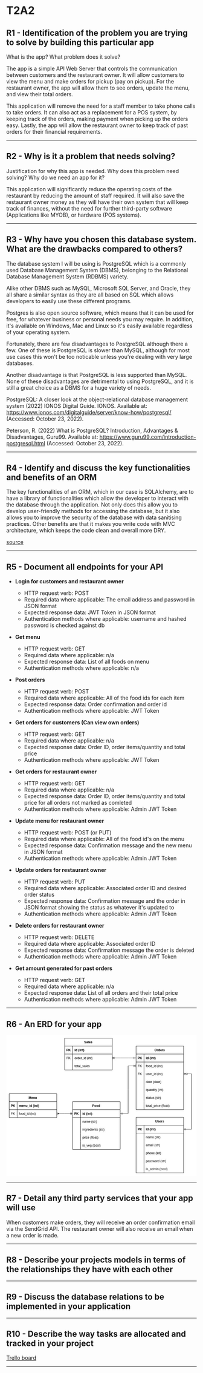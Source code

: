 # T2A2

## R1 - Identification of the problem you are trying to solve by building this particular app

What is the app? What problem does it solve?

The app is a simple API Web Server that controls the communication between customers and the restaurant owner. It will allow customers to view the menu and make orders for pickup (pay on pickup). For the restaurant owner, the app will allow them to see orders, update the menu, and view their total orders.

This application will remove the need for a staff member to take phone calls to take orders. It can also act as a replacement for a POS system, by keeping track of the orders, making payment when picking up the orders easy. Lastly, the app will allow the restaurant owner to keep track of past orders for their financial requirements.

---

## R2 - Why is it a problem that needs solving?

Justification for why this app is needed. Why does this problem need solving? Why do we need an app for it?

This application will significantly reduce the operating costs of the restaurant by reducing the amount of staff required. It will also save the restaurant owner money as they will have their own system that will keep track of finances, without the need for further third-party software (Applications like MYOB), or hardware (POS systems).

---

## R3 - Why have you chosen this database system. What are the drawbacks compared to others?

The database system I will be using is PostgreSQL which is a commonly used Database Management System (DBMS), belonging to the Relational Database Management System (RDBMS) variety.

Alike other DBMS such as MySQL, Microsoft SQL Server, and Oracle, they all share a similar syntax as they are all based on SQL which allows developers to easily use these different programs.

Postgres is also open source software, which means that it can be used for free, for whatever business or personal needs you may require. In addition, it's available on Windows, Mac and Linux so it's easily available regardless of your operating system.

Fortunately, there are few disadvantages to PostgreSQL although there a few. One of these is PostgreSQL is slower than MySQL, although for most use cases this won't be too noticable unless you're dealing with very large databases.

Another disadvantage is that PostgreSQL is less supported than MySQL. None of these disadvantages are detrimental to using PostgreSQL, and it is still a great choice as a DBMS for a huge variety of needs.

PostgreSQL: A closer look at the object-relational database management system (2022) IONOS Digital Guide. IONOS. Available at: <https://www.ionos.com/digitalguide/server/know-how/postgresql/> (Accessed: October 23, 2022).

Peterson, R. (2022) What is PostgreSQL? Introduction, Advantages & Disadvantages, Guru99. Available at: <https://www.guru99.com/introduction-postgresql.html> (Accessed: October 23, 2022).

---

## R4 - Identify and discuss the key functionalities and benefits of an ORM

The key functionalities of an ORM, which in our case is SQLAlchemy, are to have a library of functionalities which allow the developer to interact with the database through the application. Not only does this allow you to develop user-friendly methods for accessing the database, but it also allows you to improve the security of the database with data sanitising practices. Other benefits are that it makes you write code with MVC architecture, which keeps the code clean and overall more DRY.

[source](https://stackoverflow.com/questions/1279613/what-is-an-orm-how-does-it-work-and-how-should-i-use-one)

---

## R5 - Document all endpoints for your API

* **Login for customers and restaurant owner**
  * HTTP request verb: POST
  * Required data where applicable: The email address and password in JSON format
  * Expected response data: JWT Token in JSON format
  * Authentication methods where applicable: username and hashed password is checked against db

* **Get menu**
  * HTTP request verb: GET
  * Required data where applicable: n/a
  * Expected response data: List of all foods on menu
  * Authentication methods where applicable: n/a

* **Post orders**
  * HTTP request verb: POST
  * Required data where applicable: All of the food ids for each item
  * Expected response data: Order confirmation and order id
  * Authentication methods where applicable: JWT Token

* **Get orders for customers (Can view own orders)**
  * HTTP request verb: GET
  * Required data where applicable: n/a
  * Expected response data: Order ID, order items/quantity and total price
  * Authentication methods where applicable: JWT Token

* **Get orders for restaurant owner**
  * HTTP request verb: GET
  * Required data where applicable: n/a
  * Expected response data: Order ID, order items/quantity and total price for all orders not marked as comleted
  * Authentication methods where applicable: Admin JWT Token

* **Update menu for restaurant owner**
  * HTTP request verb: POST (or PUT)
  * Required data where applicable: All of the food id's on the menu
  * Expected response data: Confirmation message and the new menu in JSON format
  * Authentication methods where applicable: Admin JWT Token

* **Update orders for restaurant owner**
  * HTTP request verb: PUT
  * Required data where applicable: Associated order ID and desired order status
  * Expected response data: Confirmation message and the order in JSON format showing the status as whatever it's updated to
  * Authentication methods where applicable: Admin JWT Token

* **Delete orders for restaurant owner**
  * HTTP request verb: DELETE
  * Required data where applicable: Associated order ID
  * Expected response data: Confirmation message the order is deleted
  * Authentication methods where applicable: Admin JWT Token

* **Get amount generated for past orders**
  * HTTP request verb: GET
  * Required data where applicable: n/a
  * Expected response data: List of all orders and their total price
  * Authentication methods where applicable: Admin JWT Token

---

## R6 - An ERD for your app

![ERD](docs/ERD.jpg)

---

## R7 - Detail any third party services that your app will use

When customers make orders, they will receive an order confirmation email via the SendGrid API. The restaurant owner will also receive an email when a new order is made.

---

## R8 - Describe your projects models in terms of the relationships they have with each other
<!-- Discuss relationships in regards to SQLAlchemy models -->

---

## R9 - Discuss the database relations to be implemented in your application
<!-- Discuss relationships at the db level -->

---

## R10 - Describe the way tasks are allocated and tracked in your project

[Trello board](https://trello.com/invite/b/LsTz9le2/ATTIcb57bcfce81384249b7ec8371ced357b990C3768/t2a2-kanban)

---
